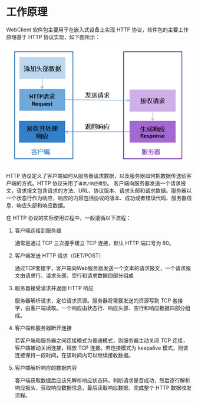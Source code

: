 # 工作原理

 WebClient 软件包主要用于在嵌入式设备上实现 HTTP 协议，软件包的主要工作原理基于 HTTP 协议实现，如下图所示：

![WebClient 软件包工作原理](figures/principle.jpg)

HTTP 协议定义了客户端如何从服务器请求数据，以及服务器如何把数据传送给客户端的方式。HTTP 协议采用了`请求/响应模型`。 客户端向服务器发送一个请求报文，请求报文包含请求的方法、URL、协议版本、请求头部和请求数据。服务器以一个状态行作为响应，响应的内容包括协议的版本、成功或者错误代码、服务器信息、响应头部和响应数据。

在 HTTP 协议的实际使用过程中，一般遵循以下流程：

1. 客户端连接到服务器

    通常是通过 TCP 三次握手建立 TCP 连接，默认 HTTP 端口号为 80。

2. 客户端发送 HTTP 请求（GET/POST）

    通过TCP套接字，客户端向Web服务器发送一个文本的请求报文，一个请求报文由请求行、请求头部、空行和请求数据四部分组成

3. 服务器接受请求并返回 HTTP 响应

    服务器解析请求，定位请求资源。服务器将需要发送的资源写到 TCP 套接字，由客户端读取。一个响应由状态行、响应头部、空行和响应数据四部分组成。

4. 客户端和服务器断开连接

    若客户端和服务器之间连接模式为普通模式，则服务器主动关闭 TCP 连接，客户端被动关闭连接，释放 TCP 连接。若连接模式为 keepalive 模式，则该连接保持一段时间，在该时间内可以继续接收数据。

5. 客户端解析响应的数据内容

    客户端获取数据后应该先解析响应状态码，判断请求是否成功，然后逐行解析响应报头，获取响应数据信息，最后读取响应数据，完成整个 HTTP 数据收发流程。

